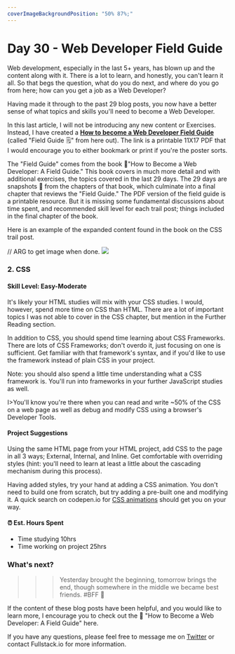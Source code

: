 ```yaml
---
coverImageBackgroundPosition: "50% 87%;"
---
```


# Day 30 - Web Developer Field Guide

Web development, especially in the last 5+ years, has blown up and the content along with it.  There is a lot to learn, and honestly, you can't learn it all.  So that begs the question, what do you do next, and where do you go from here; how can you get a job as a Web Developer?

Having made it through to the past 29 blog posts, you now have a better sense of what topics and skills you'll need to become a Web Developer.

In this last article, I will not be introducing any new content or Exercises.  Instead, I have created a [**How to become a Web Developer Field Guide**](assets/public/map.png) (called "Field Guide 🗒" from here out).  The link is a printable 11X17 PDF that I would encourage you to either bookmark or print if you're the poster sorts.

The "Field Guide" comes from the book 📗"How to Become a Web Developer: A Field Guide."  This book covers in much more detail and with additional exercises, the topics covered in the last 29 days.  The 29 days are snapshots 📸 from the chapters of that book, which culminate into a final chapter that reviews the "Field Guide."  The PDF version of the field guide is a printable resource.  But it is missing some fundamental discussions about time spent, and recommended skill level for each trail post; things included in the final chapter of the book.

Here is an example of the expanded content found in the book on the CSS trail post. 

// ARG to get image when done.
![](assets/public/css.png)

### 2. CSS

#### Skill Level: Easy-Moderate
It's likely your HTML studies will mix with your CSS studies.  I would, however, spend more time on CSS than HTML. There are a lot of important topics I was not able to cover in the CSS chapter, but mention in the Further Reading section.

In addition to CSS, you should spend time learning about CSS Frameworks.  There are lots of CSS Frameworks; don't overdo it, just focusing on one is sufficient.  Get familiar with that framework's syntax, and if you'd like to use the framework instead of plain CSS in your project. 

Note: you should also spend a little time understanding what a CSS framework is.  You'll run into frameworks in your further JavaScript studies as well.

I>You'll know you're there when you can read and write ~50% of the CSS on a web page as well as debug and modify CSS using a browser's Developer Tools.

#### Project Suggestions
Using the same HTML page from your HTML project, add CSS to the page in all 3 ways; External, Internal, and Inline.  Get comfortable with overriding styles (hint: you'll need to learn at least a little about the cascading mechanism during this process).  

Having added styles, try your hand at adding a CSS animation.  You don't need to build one from scratch, but try adding a pre-built one and modifying it.  A quick search on codepen.io for [CSS animations](https://codepen.io/search/pens?q=css%20animations&page=1&order=popularity&depth=everything) should get you on your way. 

#### ⏰ Est. Hours Spent
* Time studying 10hrs
* Time working on project 25hrs

### What's next?

>>>Yesterday brought the beginning, tomorrow brings the end, though somewhere in the middle we became best friends.  #BFF 💙

If the content of these blog posts have been helpful, and you would like to learn more, I encourage you to check out the 📗 "How to Become a Web Developer: A Field Guide" here. 

If you have any questions, please feel free to message me on [Twitter](https://twitter.com/angelgarbarino) or contact Fullstack.io for more information.
